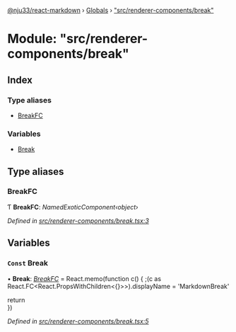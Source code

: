 [@nju33/react-markdown](../README.md) › [Globals](../globals.md) › ["src/renderer-components/break"](_src_renderer_components_break_.md)

# Module: "src/renderer-components/break"

## Index

### Type aliases

* [BreakFC](_src_renderer_components_break_.md#breakfc)

### Variables

* [Break](_src_renderer_components_break_.md#const-break)

## Type aliases

###  BreakFC

Ƭ **BreakFC**: *NamedExoticComponent‹object›*

*Defined in [src/renderer-components/break.tsx:3](https://github.com/nju33/react-markdown/blob/6bc1522/src/renderer-components/break.tsx#L3)*

## Variables

### `Const` Break

• **Break**: *[BreakFC](_src_renderer_components_break_.md#breakfc)* = React.memo(function c() {
  ;(c as React.FC<React.PropsWithChildren<{}>>).displayName = 'MarkdownBreak'

  return <br className="md__break" />
})

*Defined in [src/renderer-components/break.tsx:5](https://github.com/nju33/react-markdown/blob/6bc1522/src/renderer-components/break.tsx#L5)*
